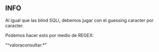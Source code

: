 ## INFO

Al igual que las blind SQLI, debemos jugar con el guessing caracter por caracter.

Podemos hacer esto por medio de REGEX:

"^valoraconsultar.\*"
